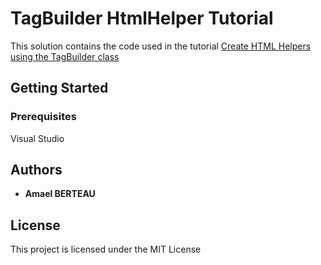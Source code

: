 # TagBuilder HtmlHelper Tutorial

This solution contains the code used in the tutorial [Create HTML Helpers using the TagBuilder class](https://amaelberteau.com/tuto/create-html-helpers-using-tagbuilder)

## Getting Started
### Prerequisites

Visual Studio

## Authors

* **Amael BERTEAU**

## License

This project is licensed under the MIT License

